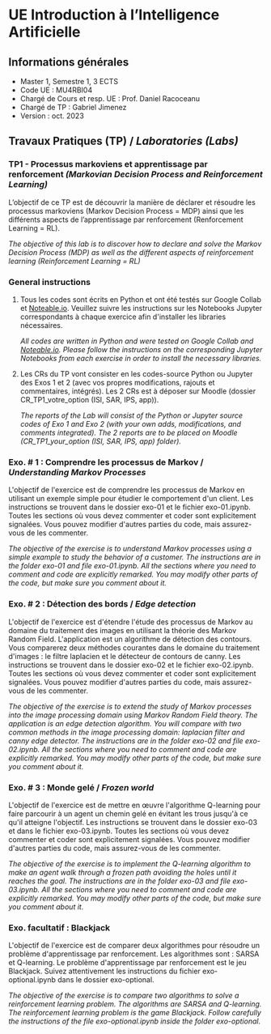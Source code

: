 # UE Introduction à l’Intelligence Artificielle

## Informations générales
- Master 1, Semestre 1, 3 ECTS
- Code UE : MU4RBI04
- Chargé de Cours et resp. UE : Prof. Daniel Racoceanu
- Chargé de TP : Gabriel Jimenez
- Version : oct. 2023

## Travaux Pratiques (TP) / *Laboratories (Labs)*
### TP1 - Processus markoviens et apprentissage par renforcement *(Markovian Decision Process and Reinforcement Learning)*

L’objectif de ce TP est de découvrir la manière de déclarer et résoudre les processus markoviens (Markov Decision Process = MDP) ainsi que les différents aspects de l’apprentissage par renforcement (Renforcement Learning = RL).

*The objective of this lab is to discover how to declare and solve the Markov Decision Process (MDP) as well as the different aspects of reinforcement learning (Reinforcement Learning = RL)*

### General instructions
1. Tous les codes sont écrits en Python et ont été testés sur Google Collab et [Noteable.io](https://app.noteable.io). Veuillez suivre les instructions sur les Notebooks Jupyter correspondants à chaque exercice afin d'installer les libraries nécessaires.

    *All codes are written in Python and were tested on Google Collab and [Noteable.io](https://app.noteable.io). Please follow the instructions on the corresponding Jupyter Notebooks from each exercise in order to install the necessary libraries.*

2. Les CRs du TP vont consister en les codes-source Python ou Jupyter des Exos 1 et 2 (avec vos propres modifications, rajouts et commentaires, intégrés). Les 2 CRs est à déposer sur Moodle (dossier CR_TP1_votre_option (ISI, SAR, IPS, app)). 

    *The reports of the Lab will consist of the Python or Jupyter source codes of Exo 1 and Exo 2 (with your own adds, modifications, and comments integrated). The 2 reports are to be placed on Moodle (CR_TP1_your_option (ISI, SAR, IPS, app) folder).*

### Exo. # 1 : Comprendre les processus de Markov / *Understanding Markov Processes*

L'objectif de l'exercice est de comprendre les processus de Markov en utilisant un exemple simple pour étudier le comportement d'un client. Les instructions se trouvent dans le dossier exo-01 et le fichier exo-01.ipynb. Toutes les sections où vous devez commenter et coder sont explicitement signalées. Vous pouvez modifier d'autres parties du code, mais assurez-vous de les commenter.

*The objective of the exercise is to understand Markov processes using a simple example to study the behavior of a customer. The instructions are in the folder exo-01 and file exo-01.ipynb. All the sections where you need to comment and code are explicitly remarked. You may modify other parts of the code, but make sure you comment about it.*

### Exo. # 2 : Détection des bords / *Edge detection*
L'objectif de l'exercice est d'étendre l'étude des processus de Markov au domaine du traitement des images en utilisant la théorie des Markov Random Field. L'application est un algorithme de détection des contours. Vous comparerez deux méthodes courantes dans le domaine du traitement d'images : le filtre laplacien et le détecteur de contours de canny. Les instructions se trouvent dans le dossier exo-02 et le fichier exo-02.ipynb. Toutes les sections où vous devez commenter et coder sont explicitement signalées. Vous pouvez modifier d'autres parties du code, mais assurez-vous de les commenter.

*The objective of the exercise is to extend the study of Markov processes into the image processing domain using Markov Random Field theory. The application is an edge detection algorithm. You will compare with two common methods in the image processing domain: laplacian filter and canny edge detector. The instructions are in the folder exo-02 and file exo-02.ipynb. All the sections where you need to comment and code are explicitly remarked. You may modify other parts of the code, but make sure you comment about it.*

### Exo. # 3 : Monde gelé / *Frozen world*
L'objectif de l'exercice est de mettre en œuvre l'algorithme Q-learning pour faire parcourir à un agent un chemin gelé en évitant les trous jusqu'à ce qu'il atteigne l'objectif. Les instructions se trouvent dans le dossier exo-03 et dans le fichier exo-03.ipynb. Toutes les sections où vous devez commenter et coder sont explicitement signalées. Vous pouvez modifier d'autres parties du code, mais assurez-vous de les commenter. 

*The objective of the exercise is to implement the Q-learning algorithm to make an agent walk through a frozen path avoiding the holes until it reaches the goal. The instructions are in the folder exo-03 and file exo-03.ipynb. All the sections where you need to comment and code are explicitly remarked. You may modify other parts of the code, but make sure you comment about it.*

### Exo. facultatif : Blackjack
L'objectif de l'exercice est de comparer deux algorithmes pour résoudre un problème d'apprentissage par renforcement. Les algorithmes sont : SARSA et Q-learning. Le problème d'apprentissage par renforcement est le jeu Blackjack. Suivez attentivement les instructions du fichier exo-optional.ipynb dans le dossier exo-optional. 

*The objective of the exercise is to compare two algorithms to solve a reinforcement learning problem. The algorithms are SARSA and Q-learning. The reinforcement learning problem is the game Blackjack. Follow carefully the instructions of the file exo-optional.ipynb inside the folder exo-optional.*
